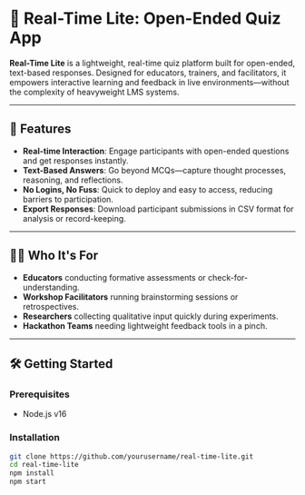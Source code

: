 # 🧠 Real-Time Lite: Open-Ended Quiz App

**Real-Time Lite** is a lightweight, real-time quiz platform built for open-ended, text-based responses. Designed for educators, trainers, and facilitators, it empowers interactive learning and feedback in live environments—without the complexity of heavyweight LMS systems.

---

## 🚀 Features

- **Real-time Interaction**: Engage participants with open-ended questions and get responses instantly.
- **Text-Based Answers**: Go beyond MCQs—capture thought processes, reasoning, and reflections.
- **No Logins, No Fuss**: Quick to deploy and easy to access, reducing barriers to participation.
- **Export Responses**: Download participant submissions in CSV format for analysis or record-keeping.

---

## 👩‍🏫 Who It's For

- **Educators** conducting formative assessments or check-for-understanding.
- **Workshop Facilitators** running brainstorming sessions or retrospectives.
- **Researchers** collecting qualitative input quickly during experiments.
- **Hackathon Teams** needing lightweight feedback tools in a pinch.

---

## 🛠 Getting Started

### Prerequisites

- Node.js v16

### Installation

```bash
git clone https://github.com/yourusername/real-time-lite.git
cd real-time-lite
npm install
npm start

